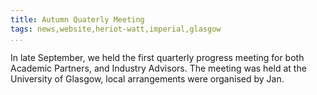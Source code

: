 ```yaml
---
title: Autumn Quaterly Meeting
tags: news,website,heriot-watt,imperial,glasgow
...
```


In late September, we held the first quarterly progress meeting for both Academic Partners, and Industry Advisors. The meeting was held at the University of Glasgow, local arrangements were organised by Jan.
